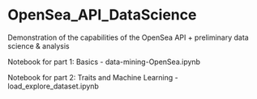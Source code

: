 # OpenSea_API_DataScience
 Demonstration of the capabilities of the OpenSea API + preliminary data science & analysis
 
 Notebook for part 1: Basics -  data-mining-OpenSea.ipynb

 Notebook for part 2: Traits and Machine Learning - load_explore_dataset.ipynb
